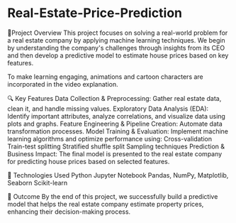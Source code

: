 # Real-Estate-Price-Prediction

📌Project Overview
This project focuses on solving a real-world problem for a real estate company by applying machine learning techniques. We begin by understanding the company's challenges through insights from its CEO and then develop a predictive model to estimate house prices based on key features.

To make learning engaging, animations and cartoon characters are incorporated in the video explanation.

🔍 Key Features
Data Collection & Preprocessing: Gather real estate data, clean it, and handle missing values.
Exploratory Data Analysis (EDA): Identify important attributes, analyze correlations, and visualize data using plots and graphs.
Feature Engineering & Pipeline Creation: Automate data transformation processes.
Model Training & Evaluation: Implement machine learning algorithms and optimize performance using:
Cross-validation
Train-test splitting
Stratified shuffle split
Sampling techniques
Prediction & Business Impact: The final model is presented to the real estate company for predicting house prices based on selected features.

🚀 Technologies Used
Python
Jupyter Notebook
Pandas, NumPy, Matplotlib, Seaborn
Scikit-learn

📌 Outcome
By the end of this project, we successfully build a predictive model that helps the real estate company estimate property prices, enhancing their decision-making process.
